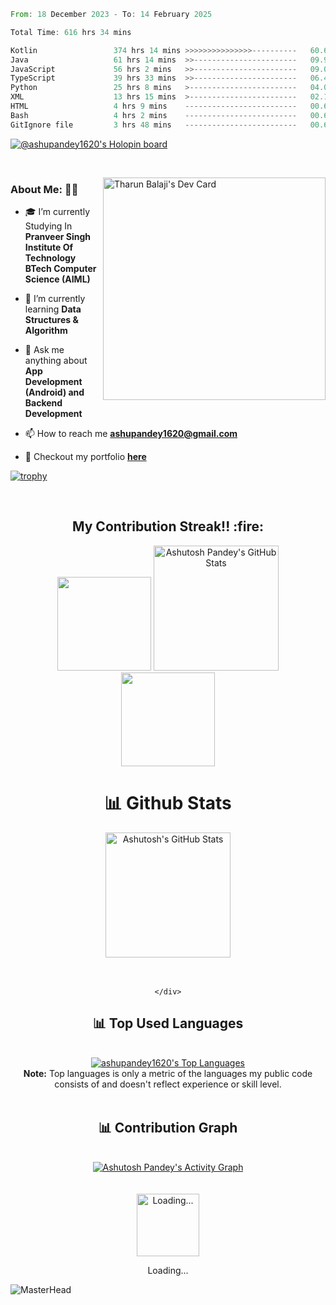  <!--START_SECTION:waka-->

```rust
From: 18 December 2023 - To: 14 February 2025

Total Time: 616 hrs 34 mins

Kotlin                 374 hrs 14 mins >>>>>>>>>>>>>>>----------   60.64 %
Java                   61 hrs 14 mins  >>-----------------------   09.92 %
JavaScript             56 hrs 2 mins   >>-----------------------   09.08 %
TypeScript             39 hrs 33 mins  >>-----------------------   06.41 %
Python                 25 hrs 8 mins   >------------------------   04.07 %
XML                    13 hrs 15 mins  >------------------------   02.15 %
HTML                   4 hrs 9 mins    -------------------------   00.67 %
Bash                   4 hrs 2 mins    -------------------------   00.65 %
GitIgnore file         3 hrs 48 mins   -------------------------   00.62 %
```

<!--END_SECTION:waka-->

[![@ashupandey1620's Holopin board](https://holopin.me/ashupandey1620)](https://holopin.io/@ashupandey1620)

&nbsp;
&nbsp;
<div>
<a href="https://app.daily.dev/ashupandey1620"><img src="https://api.daily.dev/devcards/v2/ZBJ2aiVZz8TbxUL0qTX0N.png?r=g4u&type=default" width="356" alt="Tharun Balaji's Dev Card" align="right" /></a>
</div>

### About Me: 🙋‍♂️
- 🎓 I’m currently Studying In **Pranveer Singh Institute Of Technology BTech Computer Science (AIML)**

- 🌱 I’m currently learning **Data Structures & Algorithm**

- 💭 Ask me anything about **App Development (Android) and Backend Development**

- 📫 How to reach me **ashupandey1620@gmail.com**

- 🎯 Checkout my portfolio <a href="" target="_blank">**here**</a>

[![trophy](https://github-profile-trophy.vercel.app/?username=ashupandey1620&theme=onedark)](https://github.com/ryo-ma/github-profile-trophy)








 <br>
 <h2 align="center">My Contribution Streak!! :fire:</h2>

<p align="center">
   <a>
    <img height="150" width="150" src="https://user-images.githubusercontent.com/85965606/194883377-48faf476-56b7-4550-8574-844f2ca8baca.png">
    <a href="https://github.com/ashupandey1620">
        <img src="https://github-readme-streak-stats.herokuapp.com/?user=ashupandey1620&theme=blue-green" title="Ashutosh Pandey's GitHub Stats" height="200"/></a>
   <img height="150" width="150" src="https://user-images.githubusercontent.com/85965606/194883387-b4d3b9f8-d432-4b77-8aab-77c6ed120e31.png">
  
   </a>
</p>



<div>
    <div align="center">
        <h1>📊 Github Stats </h1>
     <a href="https://github.com/ashupandey1620">
        <img src="https://github-readme-stats.vercel.app/api?username=ashupandey1620&theme=blue-green&count_private=true&show_icons=true" title="Ashutosh's GitHub Stats" height="200"/></a>
        <br>
        <br>
     <br>

     
    </div>
</div>

<div align="center">
    <h2>📊 Top Used Languages </h2>
    <br><a href="https://github.com/ashupandey1620"><img alt="ashupandey1620's Top Languages" src="https://github-readme-stats.vercel.app/api/top-langs/?username=ashupandey1620&langs_count=8&layout=compact&theme=blue-green&hide_border=true&bg_color=040f0f&title_color=2f97c1&icon_color=F8D866" title="ashupandey1620's Top Languages"/></a><br>
    <b>Note:</b> Top languages is only a metric of the languages my public code consists of and doesn't reflect experience or skill level.
    <br><br>
</div>

<div align="center">
    <h2>📊 Contribution Graph </h2>
    <br><a href="https://github.com/ashupandey1620"><img alt="Ashutosh Pandey's Activity Graph" src="https://ghactivity.mrayush.me/graph?username=ashupandey1620&bg_color=1F222E&color=F8D866&line=F85D7F&point=FFFFFF&hide_border=true" title="Contribution Graph"/></a>
</div>
<br><br>
<div>
    <div align="center">
        <a href="https://www.google.com/search?q=How+to+make+my+Internet+Connection+faster+%3F" target="_blank"><img src="https://cdn.mrayush.me/img/Github-Readme/GitHub.gif" title="Loading..." height="100"/></a>
        <p>Loading...</p>
    </div>
</div>



![MasterHead](https://1.bp.blogspot.com/-7A4WynwLsMw/XbBpCXG8fHI/AAAAAAAAMt4/uOa1bpLskYgrwGbllhSu2SDj_Mig8SXJQCLcBGAsYHQ/s1600/2000_600px.gif)



